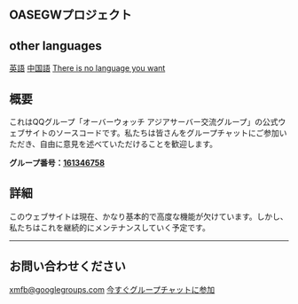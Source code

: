 ## OASEGWプロジェクト

## other languages 

[英語](https://github.com/HaoMiaoMa/OASEGW/blob/main/English.md)
[中国語](https://github.com/HaoMiaoMa/OASEGW/blob/main/README.md)
[There is no language you want](https://github.com/HaoMiaoMa/OASEGW/blob/main/o.md)

## 概要

これはQQグループ「オーバーウォッチ アジアサーバー交流グループ」の公式ウェブサイトのソースコードです。私たちは皆さんをグループチャットにご参加いただき、自由に意見を述べていただけることを歓迎します。

**グループ番号：[161346758](https://jq.qq.com/?_wv=1027&k=5ULU3B0)**

## 詳細

このウェブサイトは現在、かなり基本的で高度な機能が欠けています。しかし、私たちはこれを継続的にメンテナンスしていく予定です。

---
## お問い合わせください

[xmfb@googlegroups.com](https://groups.google.com/g/xmfb)
[今すぐグループチャットに参加](https://jq.qq.com/?_wv=1027&k=5ULU3B0)
